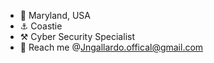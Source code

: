 - 📍 Maryland, USA
- ⚓ Coastie
- ⚒️ Cyber Security Specialist
- 📨 Reach me @Jngallardo.offical@gmail.com
<!---
Josiahgallardo/Josiahgallardo is a ✨ special ✨ repository because its `README.md` (this file) appears on your GitHub profile.
You can click the Preview link to take a look at your changes.
--->
